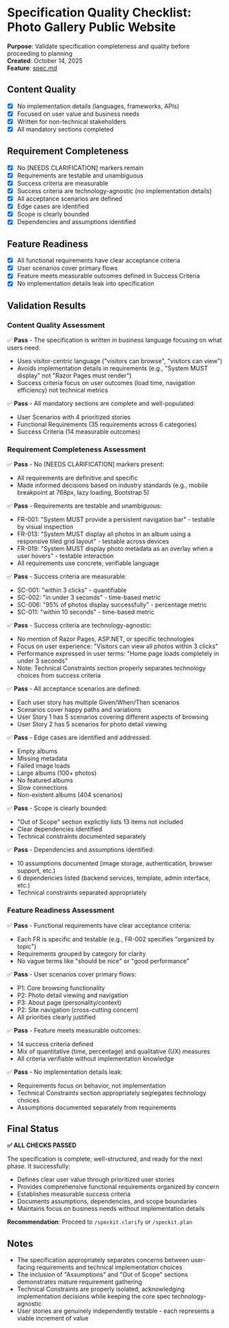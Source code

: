 # Specification Quality Checklist: Photo Gallery Public Website

**Purpose**: Validate specification completeness and quality before proceeding to planning  
**Created**: October 14, 2025  
**Feature**: [spec.md](../spec.md)

## Content Quality

- [x] No implementation details (languages, frameworks, APIs)
- [x] Focused on user value and business needs
- [x] Written for non-technical stakeholders
- [x] All mandatory sections completed

## Requirement Completeness

- [x] No [NEEDS CLARIFICATION] markers remain
- [x] Requirements are testable and unambiguous
- [x] Success criteria are measurable
- [x] Success criteria are technology-agnostic (no implementation details)
- [x] All acceptance scenarios are defined
- [x] Edge cases are identified
- [x] Scope is clearly bounded
- [x] Dependencies and assumptions identified

## Feature Readiness

- [x] All functional requirements have clear acceptance criteria
- [x] User scenarios cover primary flows
- [x] Feature meets measurable outcomes defined in Success Criteria
- [x] No implementation details leak into specification

## Validation Results

### Content Quality Assessment

✅ **Pass** - The specification is written in business language focusing on what users need:
- Uses visitor-centric language ("visitors can browse", "visitors can view")
- Avoids implementation details in requirements (e.g., "System MUST display" not "Razor Pages must render")
- Success criteria focus on user outcomes (load time, navigation efficiency) not technical metrics

✅ **Pass** - All mandatory sections are complete and well-populated:
- User Scenarios with 4 prioritized stories
- Functional Requirements (35 requirements across 6 categories)
- Success Criteria (14 measurable outcomes)

### Requirement Completeness Assessment

✅ **Pass** - No [NEEDS CLARIFICATION] markers present:
- All requirements are definitive and specific
- Made informed decisions based on industry standards (e.g., mobile breakpoint at 768px, lazy loading, Bootstrap 5)

✅ **Pass** - Requirements are testable and unambiguous:
- FR-001: "System MUST provide a persistent navigation bar" - testable by visual inspection
- FR-013: "System MUST display all photos in an album using a responsive tiled grid layout" - testable across devices
- FR-019: "System MUST display photo metadata as an overlay when a user hovers" - testable interaction
- All requirements use concrete, verifiable language

✅ **Pass** - Success criteria are measurable:
- SC-001: "within 3 clicks" - quantifiable
- SC-002: "in under 3 seconds" - time-based metric
- SC-006: "95% of photos display successfully" - percentage metric
- SC-011: "within 10 seconds" - time-based metric

✅ **Pass** - Success criteria are technology-agnostic:
- No mention of Razor Pages, ASP.NET, or specific technologies
- Focus on user experience: "Visitors can view all photos within 3 clicks"
- Performance expressed in user terms: "Home page loads completely in under 3 seconds"
- Note: Technical Constraints section properly separates technology choices from success criteria

✅ **Pass** - All acceptance scenarios are defined:
- Each user story has multiple Given/When/Then scenarios
- Scenarios cover happy paths and variations
- User Story 1 has 5 scenarios covering different aspects of browsing
- User Story 2 has 5 scenarios for photo detail viewing

✅ **Pass** - Edge cases are identified and addressed:
- Empty albums
- Missing metadata
- Failed image loads
- Large albums (100+ photos)
- No featured albums
- Slow connections
- Non-existent albums (404 scenarios)

✅ **Pass** - Scope is clearly bounded:
- "Out of Scope" section explicitly lists 13 items not included
- Clear dependencies identified
- Technical constraints documented separately

✅ **Pass** - Dependencies and assumptions identified:
- 10 assumptions documented (image storage, authentication, browser support, etc.)
- 6 dependencies listed (backend services, template, admin interface, etc.)
- Technical constraints separated appropriately

### Feature Readiness Assessment

✅ **Pass** - Functional requirements have clear acceptance criteria:
- Each FR is specific and testable (e.g., FR-002 specifies "organized by topic")
- Requirements grouped by category for clarity
- No vague terms like "should be nice" or "good performance"

✅ **Pass** - User scenarios cover primary flows:
- P1: Core browsing functionality
- P2: Photo detail viewing and navigation
- P3: About page (personality/context)
- P2: Site navigation (cross-cutting concern)
- All priorities clearly justified

✅ **Pass** - Feature meets measurable outcomes:
- 14 success criteria defined
- Mix of quantitative (time, percentage) and qualitative (UX) measures
- All criteria verifiable without implementation knowledge

✅ **Pass** - No implementation details leak:
- Requirements focus on behavior, not implementation
- Technical Constraints section appropriately segregates technology choices
- Assumptions documented separately from requirements

## Final Status

**✅ ALL CHECKS PASSED**

The specification is complete, well-structured, and ready for the next phase. It successfully:
- Defines clear user value through prioritized user stories
- Provides comprehensive functional requirements organized by concern
- Establishes measurable success criteria
- Documents assumptions, dependencies, and scope boundaries
- Maintains focus on business needs without implementation details

**Recommendation**: Proceed to `/speckit.clarify` or `/speckit.plan`

## Notes

- The specification appropriately separates concerns between user-facing requirements and technical implementation choices
- The inclusion of "Assumptions" and "Out of Scope" sections demonstrates mature requirement gathering
- Technical Constraints are properly isolated, acknowledging implementation decisions while keeping the core spec technology-agnostic
- User stories are genuinely independently testable - each represents a viable increment of value
